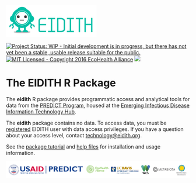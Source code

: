 
<!-- README.md is generated from README.Rmd. Please edit that file -->
![](inst/images/README-eidith-logo-2014.png)

[![Project Status: WIP - Initial development is in progress, but there has not yet been a stable, usable release suitable for the public.](http://www.repostatus.org/badges/latest/wip.svg)](http://www.repostatus.org/#wip) [![MIT Licensed - Copyright 2016 EcoHealth Alliance](https://img.shields.io/badge/license-MIT-blue.svg)](https://badges.mit-license.org/) <a href="https://travis-ci.org/ecohealthalliance/eidith"> <object data="https://img.shields.io/badge/build-unknown-lightgrey.svg" type="image/png"> <img src="https://travis-ci.org/ecohealthalliance/eidith.svg?branch=master" /> </object> </a>

The EIDITH R Package
====================

The **eidith** R package provides programmatic access and analytical tools for data from the [PREDICT Program](http://www.vetmed.ucdavis.edu/ohi/predict/), housed at the [Emerging Infectious Disease Information Technology Hub](https://www.eidith.org/).

The **eidith** package contains no data. To access data, you must be [registered](https://www.eidith.org/register.aspx) EIDITH user with data access privileges. If you have a question about your access level, contact <technology@eidith.org>.

See the [package tutorial](docs/articles/eidith.html) and [help files](docs/reference/index.html) for installation and usage information.

![](inst/images/README-predictfooter.png)
